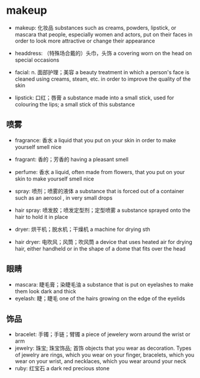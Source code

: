 # makeup

- makeup: 化妆品 substances such as creams, powders, lipstick, or mascara that people, especially women and actors, put on their faces in order to look more attractive or change their appearance
- headdress: （特殊场合戴的）头巾，头饰 a covering worn on the head on special occasions

- facial: n. 面部护理；美容 a beauty treatment in which a person's face is cleaned using creams, steam, etc. in order to improve the quality of the skin

- lipstick: 口红；唇膏 a substance made into a small stick, used for colouring the lips; a small stick of this substance

## 喷雾

- fragrance: 香水 a liquid that you put on your skin in order to make yourself smell nice
- fragrant: 香的；芳香的 having a pleasant smell
- perfume: 香水 a liquid, often made from flowers, that you put on your skin to make yourself smell nice

- spray: 喷剂；喷雾的液体 a substance that is forced out of a container such as an aerosol , in very small drops
- hair spray: 喷发胶；喷发定型剂；定型喷雾 a substance sprayed onto the hair to hold it in place

- dryer: 烘干机；脱水机；干燥机 a machine for drying sth
- hair dryer: 电吹风；风筒；吹风筒 a device that uses heated air for drying hair, either handheld or in the shape of a dome that fits over the head

## 眼睛

- mascara: 睫毛膏；染睫毛油 a substance that is put on eyelashes to make them look dark and thick
- eyelash: 睫；睫毛 one of the hairs growing on the edge of the eyelids

## 饰品

- bracelet: 手镯；手链；臂镯 a piece of jewelery worn around the wrist or arm
- jewelry: 珠宝; 珠宝饰品; 首饰 objects that you wear as decoration. Types of jewelry are rings, which you wear on your finger, bracelets, which you wear on your wrist, and necklaces, which you wear around your neck
- ruby: 红宝石 a dark red precious stone
